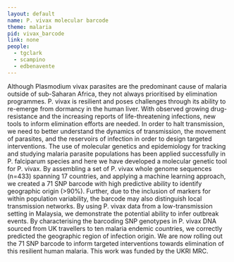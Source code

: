```yaml
---
layout: default
name: P. vivax molecular barcode
theme: malaria
pid: vivax_barcode
link: none
people:
  - tgclark
  - scampino
  - edbenavente
---
```


Although Plasmodium vivax parasites are the predominant cause of malaria outside of sub-Saharan Africa, they not always prioritised by elimination programmes. P. vivax is resilient and poses challenges through its ability to re-emerge from dormancy in the human liver. With observed growing drug-resistance and the increasing reports of life-threatening infections, new tools to inform elimination efforts are needed. In order to halt transmission, we need to better understand the dynamics of transmission, the movement of parasites, and the reservoirs of infection in order to design targeted interventions. The use of molecular genetics and epidemiology for tracking and studying malaria parasite populations has been applied successfully in P. falciparum species and here we have developed a molecular genetic tool for P. vivax. By assembling a set of P. vivax whole genome sequences (n=433) spanning 17 countries, and applying a machine learning approach, we created a 71 SNP barcode with high predictive ability to identify geographic origin (>90%). Further, due to the inclusion of markers for within population variability, the barcode may also distinguish local transmission networks. By using P. vivax data from a low-transmission setting in Malaysia, we demonstrate the potential ability to infer outbreak events. By characterising the barcoding SNP genotypes in P. vivax DNA sourced from UK travellers to ten malaria endemic countries, we correctly predicted the geographic region of infection origin. We are now rolling out the 71 SNP barcode to inform targeted interventions towards elimination of this resilient human malaria. This work was funded by the UKRI MRC.
